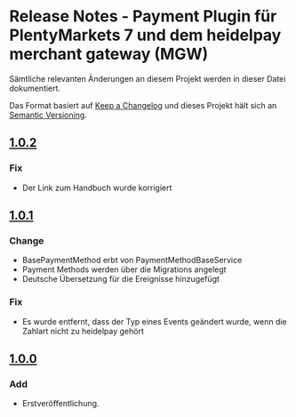 # Release Notes - Payment Plugin für PlentyMarkets 7 und dem heidelpay merchant gateway (MGW)
Sämtliche relevanten Änderungen an diesem Projekt werden in dieser Datei dokumentiert.

Das Format basiert auf [Keep a Changelog](http://keepachangelog.com/en/1.0.0/) und dieses Projekt hält sich an [Semantic Versioning](http://semver.org/spec/v2.0.0.html).

## [1.0.2][1.0.2]
### Fix
- Der Link zum Handbuch wurde korrigiert 

## [1.0.1][1.0.1]
### Change
- BasePaymentMethod erbt von PaymentMethodBaseService
- Payment Methods werden über die Migrations angelegt
- Deutsche Übersetzung für die Ereignisse hinzugefügt

### Fix
- Es wurde entfernt, dass der Typ eines Events geändert wurde, wenn die Zahlart nicht zu heidelpay gehört

## [1.0.0][1.0.0]
### Add
*   Erstveröffentlichung.

[1.0.0]: https://github.com/heidelpay/plentymarkets-merchant-gateway/tree/1.0.0
[1.0.1]: https://github.com/heidelpay/plentymarkets-merchant-gateway/compare/1.0.0...1.0.1
[1.0.2]: https://github.com/heidelpay/plentymarkets-merchant-gateway/compare/1.0.1...1.0.2